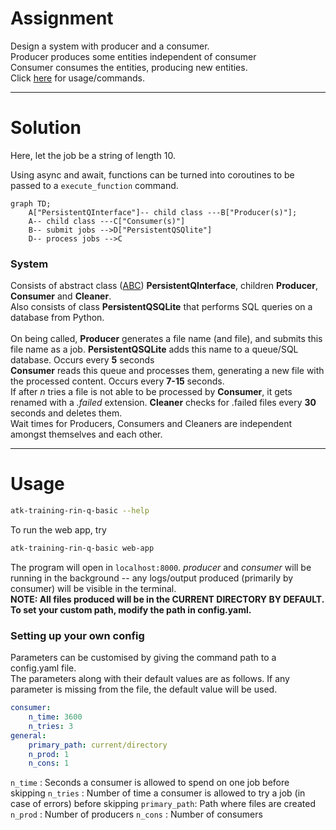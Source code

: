 <h1>Assignment</h1>
Design a system with producer and a consumer.<br>
Producer produces some entities independent of consumer<br>
Consumer consumes the entities, producing new entities.<br>
Click <a href="#usage">here</a> for usage/commands.
<hr>
<h1>Solution</h1>
Here, let the job be a string of length 10.<br>

Using async and await, functions can be turned into coroutines to be passed to a ```execute_function``` command.

```mermaid
graph TD;
    A["PersistentQInterface"]-- child class ---B["Producer(s)"];
    A-- child class ---C["Consumer(s)"]
    B-- submit jobs -->D["PersistentQSQlite"]
    D-- process jobs -->C
```


<h3>System</h3>
<p>
Consists of abstract class (<a href="https://docs.python.org/3/library/abc.html">ABC</a>) <b>PersistentQInterface</b>, children <b>Producer</b>, <b>Consumer</b> and <b>Cleaner</b>.<br>
Also consists of class <b>PersistentQSQLite</b> that performs SQL queries on a database from Python.<br>
<br>
On being called, <b>Producer</b> generates a file name (and file), and submits this file name as a job. <b>PersistentQSQLite</b> adds this name to a queue/SQL database. Occurs every <b>5</b> seconds<br>
<b>Consumer</b> reads this queue and processes them, generating a new file with the processed content. Occurs every <b>7-15</b> seconds.<br>
If after <i>n</i> tries a file is not able to be processed by <b>Consumer</b>, it gets renamed with a <i>.failed</i> extension. <b> Cleaner</b> checks for .failed files every <b>30</b> seconds and deletes them.<br>
Wait times for Producers, Consumers and Cleaners are independent amongst themselves and each other.
</p>
<hr>
<h1 id="usage">Usage</h1>

```bash
atk-training-rin-q-basic --help
```
To run the web app, try
```bash
atk-training-rin-q-basic web-app
```
The program will open in ```localhost:8000```. <i>producer</i> and <i>consumer</i> will be running in the background -- any logs/output produced (primarily by consumer) will be visible in the terminal. <br>
<b>NOTE: All files produced will be in the CURRENT DIRECTORY BY DEFAULT. To set your custom path, modify the path in config.yaml.</b>

<h3> Setting up your own config</h3>
Parameters can be customised by giving the command path to a config.yaml file.<br>
The parameters along with their default values are as follows. If any parameter is missing from the file, the default value will be used.

```yaml
consumer:
    n_time: 3600
    n_tries: 3
general:
    primary_path: current/directory
    n_prod: 1
    n_cons: 1
```
```n_time``` : Seconds a consumer is allowed to spend on one job before skipping
```n_tries``` : Number of time a consumer is allowed to try a job (in case of errors) before skipping
```primary_path```: Path where files are created
```n_prod``` : Number of producers
```n_cons``` : Number of consumers
